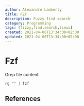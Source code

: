 ```yaml
---
author: Alexandre Lamberty
title: FZF 
description: Fuzzy find search
category: Programming
tags: [fizzy,find,search,linux]
created: 2021-04-06T13:34:30+02:00
updated: 2021-04-06T13:34:30+02:00
---
```


# Fzf

Grep file content

```sh
rg "" | fzf
```

## References

